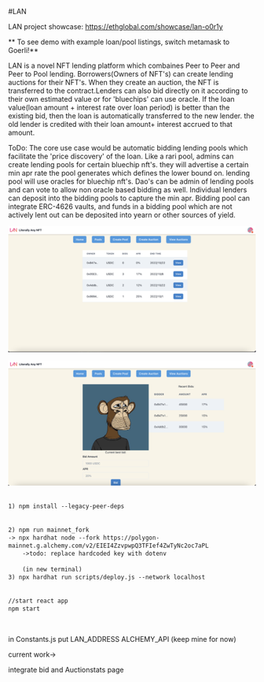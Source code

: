 #LAN

LAN project showcase: https://ethglobal.com/showcase/lan-o0r1y


** To see demo with example loan/pool listings, switch metamask to Goerli!**



LAN is a novel NFT lending platform which combaines Peer to Peer and Peer to Pool lending. Borrowers(Owners of NFT's) can create lending auctions for their NFT's. When they create an auction, the NFT is transferred to the contract.Lenders can also bid directly on it according to their own estimated value or for 'bluechips' can use oracle. If the loan value(loan amount + interest rate over loan period) is better than the existing bid, then the loan is automatically transferred to the new lender. the old lender is credited with their loan amount+ interest accrued to that amount.

ToDo:
The core use case would be automatic bidding lending pools which facilitate the 'price discovery' of the loan.
Like a rari pool, admins can create lending pools for certain bluechip nft's. they will advertise a certain min apr rate the pool generates which defines the lower bound on.
lending pool will use oracles for bluechip nft's. Dao's can be admin of lending pools and can vote to allow non oracle based bidding as well.
Individual lenders can deposit into the bidding pools to capture the min apr. Bidding pool can integrate ERC-4626 vaults, and funds in a bidding pool which are not actively lent out can be deposited into yearn or other sources of yield.


![Alt text](https://github.com/AustinRamos/LAN/blob/main/public/auctions.png "List of Current Auctions")

![Alt text](https://github.com/AustinRamos/LAN/blob/main/public/auction.png "Example NFT Auction with bidding.")



```shell

1) npm install --legacy-peer-deps

 
2) npm run mainnet_fork 
-> npx hardhat node --fork https://polygon-mainnet.g.alchemy.com/v2/EIEI4ZzvpwpQ3TFIef4ZwTyNc2oc7aPL
    ->todo: replace hardcoded key with dotenv

    (in new terminal)
3) npx hardhat run scripts/deploy.js --network localhost 


//start react app
npm start



```


in Constants.js put
LAN_ADDRESS
ALCHEMY_API (keep mine for now)



current work->

integrate bid and Auctionstats page